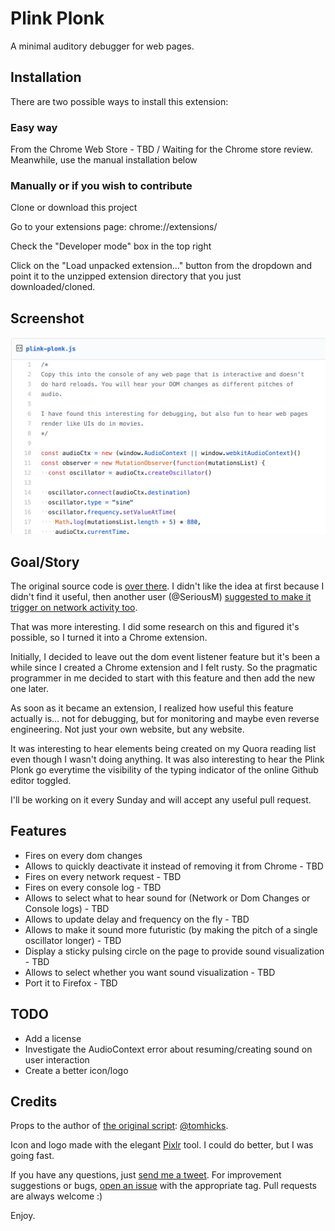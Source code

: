 # Plink Plonk
A minimal auditory debugger for web pages.

## Installation
There are two possible ways to install this extension:

### Easy way

From the Chrome Web Store - TBD / Waiting for the Chrome store review. Meanwhile, use the manual installation below

### Manually or if you wish to contribute

Clone or download this project

Go to your extensions page: chrome://extensions/

Check the "Developer mode" box in the top right

Click on the "Load unpacked extension..." button from the dropdown and point it to the unzipped extension directory that you just downloaded/cloned.

## Screenshot

![Screenshot][screenshotlink]

## Goal/Story

The original source code is [over there][original-script]. I didn't like the idea at first because I didn't find it useful, then another user (@SeriousM) [suggested to make it trigger on network activity too][network-feature-suggestion].

That was more interesting. I did some research on this and figured it's possible, so I turned it into a Chrome extension.

Initially, I decided to leave out the dom event listener feature but it's been a while since I created a Chrome extension and I felt rusty. So the pragmatic programmer in me decided to start with this feature and then add the new one later.

As soon as it became an extension, I realized how useful this feature actually is... not for debugging, but for monitoring and maybe even reverse engineering. Not just your own website, but any website.

It was interesting to hear elements being created on my Quora reading list even though I wasn't doing anything. It was also interesting to hear the Plink Plonk go everytime the visibility of the typing indicator of the online Github editor toggled.

I'll be working on it every Sunday and will accept any useful pull request.

## Features

- Fires on every dom changes
- Allows to quickly deactivate it instead of removing it from Chrome - TBD
- Fires on every network request - TBD
- Fires on every console log - TBD
- Allows to select what to hear sound for (Network or Dom Changes or Console logs) - TBD
- Allows to update delay and frequency on the fly - TBD
- Allows to make it sound more futuristic (by making the pitch of a single oscillator longer) - TBD
- Display a sticky pulsing circle on the page to provide sound visualization - TBD
- Allows to select whether you want sound visualization - TBD
- Port it to Firefox - TBD

## TODO

- Add a license
- Investigate the AudioContext error about resuming/creating sound on user interaction
- Create a better icon/logo

## Credits

Props to the author of [the original script][original-script]: [@tomhicks][og].

Icon and logo made with the elegant [Pixlr][pixlr] tool. I could do better, but I was going fast.

If you have any questions, just [send me a tweet][twitter]. For improvement suggestions or bugs, [open an issue][issues] with the appropriate tag. Pull requests are always welcome :)

Enjoy.

[og]: https://github.com/tomhicks
[extension]: https://TBD
[twitter]: https://twitter.com/r4meau
[issues]: https://github.com/R4meau/plink-plonk/issues
[pixlr]: http://www.pixlr.com
[original-script]: https://gist.github.com/tomhicks/6cb5e827723c4eaef638bf9f7686d2d8
[network-feature-suggestion]: https://gist.github.com/tomhicks/6cb5e827723c4eaef638bf9f7686d2d8#gistcomment-3178223
[screenshotlink]: https://github.com/R4meau/plink-plonk/blob/master/doc-assets/plink-plonk-screenshot.png?raw=true
